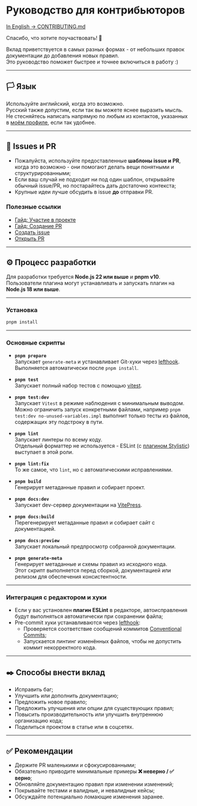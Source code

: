 # Руководство для контрибьюторов

[In English → CONTRIBUTING.md](./CONTRIBUTING.md)

Спасибо, что хотите поучаствовать! 👏

Вклад приветствуется в самых разных формах - от небольших правок документации до добавления новых правил. \
Это руководство поможет быстрее и точнее включиться в работу :)

---

## 🏳️ Язык

Используйте английский, когда это возможно. \
Русский также допустим, если так вы можете яснее выразить мысль. \
Не стесняйтесь написать напрямую по любым из контактов, указанных в [моём профиле](https://github.com/MorevM), если так удобнее.

---

## 💌 Issues и PR

* Пожалуйста, используйте предоставленные **шаблоны issue и PR**, когда это возможно - они помогают делать вещи понятными и структурированными;
* Если ваш случай не подходит ни под один шаблон, открывайте обычный issue/PR, но постарайтесь дать достаточно контекста;
* Крупные идеи лучше обсудить в issue **до** отправки PR.

### Полезные ссылки

* [Гайд: Участие в проекте](https://docs.github.com/ru/get-started/exploring-projects-on-github/contributing-to-a-project)
* [Гайд: Создание PR](https://docs.github.com/ru/pull-requests/collaborating-with-pull-requests/proposing-changes-to-your-work-with-pull-requests/creating-a-pull-request)
* [Создать issue](https://github.com/MorevM/stylelint-plugin/issues/new/choose)
* [Открыть PR](https://github.com/MorevM/stylelint-plugin/compare)

---

## ⚙️ Процесс разработки

Для разработки требуется **Node.js 22 или выше** и **pnpm v10**. \
Пользователи плагина могут устанавливать и запускать плагин на **Node.js 18 или выше**.

---

### Установка

```bash
pnpm install
```

---

### Основные скрипты

* **`pnpm prepare`** \
  Запускает `generate-meta` и устанавливает Git-хуки через [lefthook](https://github.com/evilmartians/lefthook). \
  Выполняется автоматически после `pnpm install`.

* **`pnpm test`** \
  Запускает полный набор тестов с помощью [vitest](https://vitest.dev/).

* **`pnpm test:dev`** \
  Запускает `Vitest` в режиме наблюдения с минимальным выводом. \
  Можно ограничить запуск конкретными файлами, например `pnpm test:dev no-unused-variables.impl`
  выполнит только тесты из файлов, содержащих эту подстроку в пути.

* **`pnpm lint`** \
  Запускает линтеры по всему коду. \
  Отдельный форматтер не используется - ESLint (с [плагином Stylistic](https://eslint.style/)) выступает в этой роли.

* **`pnpm lint:fix`** \
  То же самое, что `lint`, но с автоматическими исправлениями.

* **`pnpm build`** \
  Генерирует метаданные правил и собирает проект.

* **`pnpm docs:dev`** \
  Запускает dev-сервер документации на [VitePress](https://vitepress.dev/).

* **`pnpm docs:build`** \
  Перегенерирует метаданные правил и собирает сайт с документацией.

* **`pnpm docs:preview`** \
  Запускает локальный предпросмотр собранной документации.

* **`pnpm generate-meta`** \
  Генерирует метаданные и схемы правил из исходного кода. \
  Этот скрипт выполняется перед сборкой, документацией или релизом для обеспечения консистентности.

---

### Интеграция с редактором и хуки

* Если у вас установлен **плагин ESLint** в редакторе, автоисправления будут выполняться автоматически при сохранении файла;
* Pre-commit хуки устанавливаются через [lefthook](https://github.com/evilmartians/lefthook):
  * Проверяется соответствие сообщений коммитов [Conventional Commits](https://www.conventionalcommits.org/ru/v1.0.0/);
  * Запускается линтинг изменённых файлов, чтобы не допустить коммит некорректного кода.

---

## ✒️ Способы внести вклад

* Исправить баг;
* Улучшить или дополнить документацию;
* Предложить новое правило;
* Предложить улучшения или опции для существующих правил;
* Повысить производительность или улучшить внутреннюю организацию кода;
* Поделиться проектом в статье или в соцсетях.

---

## ✅ Рекомендации

* Держите PR маленькими и сфокусированными;
* Обязательно приводите минимальные примеры **❌ неверно / ✅ верно**;
* Обновляйте документацию правил при изменении изменений;
* Покрывайте тестами и валидные, и невалидные кейсы;
* Обсуждайте потенциально ломающие изменения заранее.
